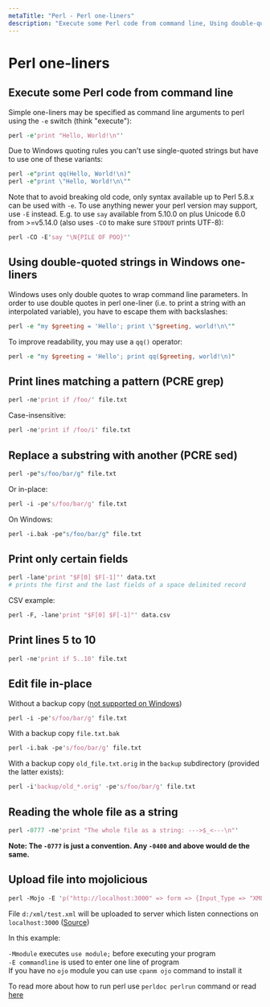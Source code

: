 ```yaml
---
metaTitle: "Perl - Perl one-liners"
description: "Execute some Perl code from command line, Using double-quoted strings in Windows one-liners, Print lines matching a pattern (PCRE grep), Replace a substring with another (PCRE sed), Print only certain fields, Print lines 5 to 10, Edit file in-place, Reading the whole file as a string, Upload file into mojolicious"
---
```


# Perl one-liners



## Execute some Perl code from command line


Simple one-liners may be specified as command line arguments to perl using the `-e` switch (think "execute"):

```perl
perl -e'print "Hello, World!\n"'

```

Due to Windows quoting rules you can't use single-quoted strings but have to use one of these variants:

```perl
perl -e"print qq(Hello, World!\n)"
perl -e"print \"Hello, World!\n\""

```

Note that to avoid breaking old code, only syntax available up to Perl 5.8.x can be used with `-e`. To use anything newer your perl version may support, use `-E` instead. E.g. to use `say` available from 5.10.0 on plus Unicode 6.0 from >=v5.14.0 (also uses `-CO` to make sure `STDOUT` prints UTF-8):

```perl
perl -CO -E'say "\N{PILE OF POO}"'

```



## Using double-quoted strings in Windows one-liners


Windows uses only double quotes to wrap command line parameters. In order to use double quotes in perl one-liner (i.e. to print a string with an interpolated variable), you have to escape them with backslashes:

```perl
perl -e "my $greeting = 'Hello'; print \"$greeting, world!\n\""

```

To improve readability, you may use a `qq()` operator:

```perl
perl -e "my $greeting = 'Hello'; print qq($greeting, world!\n)"

```



## Print lines matching a pattern (PCRE grep)


```perl
perl -ne'print if /foo/' file.txt

```

Case-insensitive:

```perl
perl -ne'print if /foo/i' file.txt

```



## Replace a substring with another (PCRE sed)


```perl
perl -pe"s/foo/bar/g" file.txt

```

Or in-place:

```perl
perl -i -pe's/foo/bar/g' file.txt

```

On Windows:

```perl
perl -i.bak -pe"s/foo/bar/g" file.txt

```



## Print only certain fields


```perl
perl -lane'print "$F[0] $F[-1]"' data.txt
# prints the first and the last fields of a space delimited record

```

CSV example:

```perl
perl -F, -lane'print "$F[0] $F[-1]"' data.csv

```



## Print lines 5 to 10


```perl
perl -ne'print if 5..10' file.txt

```



## Edit file in-place


Without a backup copy ([not supported on Windows](http://stackoverflow.com/a/2616900/1529709))

```perl
perl -i -pe's/foo/bar/g' file.txt

```

With a backup copy `file.txt.bak`

```perl
perl -i.bak -pe's/foo/bar/g' file.txt

```

With a backup copy `old_file.txt.orig` in the `backup` subdirectory (provided the latter exists):

```perl
perl -i'backup/old_*.orig' -pe's/foo/bar/g' file.txt

```



## Reading the whole file as a string


```perl
perl -0777 -ne'print "The whole file as a string: --->$_<---\n"'

```

**Note: The `-0777` is just a convention. Any `-0400` and above would de the same.**



## Upload file into mojolicious


```perl
perl -Mojo -E 'p("http://localhost:3000" => form => {Input_Type => "XML", Input_File => {file => "d:/xml/test.xml"}})'

```

File `d:/xml/test.xml` will be uploaded to server which listen connections on `localhost:3000` ([Source](http://stackoverflow.com/a/37675542/4632019))

In this example:

`-Mmodule` executes `use module;` before executing your program<br />
`-E commandline` is used to enter one line of program<br />
If you have no `ojo` module you can use `cpanm ojo` command to install it

To read more about how to run perl use `perldoc perlrun` command or read [here](http://perldoc.perl.org/perlrun.html)

